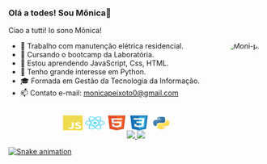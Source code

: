 ### Olá a todes! Sou Mônica👋
Ciao a tutti! Io sono Mônica!

<div align = center>
    <a href="https://github.com/MonicaGuimaraes">
    <img align="right" alt="Moni-pic" height="170" style="border-radius:50px;" src="https://cdn.discordapp.com/attachments/821234639443853312/956008888640090152/Screenshot_9.png">
    </a>
</div>

- 🔭 Trabalho com manutenção elétrica residencial.
- 📝 Cursando o bootcamp da Laboratória.
- 🌱 Estou aprendendo JavaScript, Css, HTML.
- 🤔 Tenho grande interesse em Python.
- 🎓 Formada em Gestão da Tecnologia da Informação.
- 📫 Contato e-mail: monicapeixoto0@gmail.com 

##
<div align="center">
    <img align="center" alt="Js" height="30" width="40" src="https://raw.githubusercontent.com/devicons/devicon/master/icons/javascript/javascript-plain.svg">
    <img align="center" alt="React" height="30" width="40" src="https://raw.githubusercontent.com/devicons/devicon/master/icons/react/react-original.svg">
    <img align="center" alt="HTML" height="30" width="40" src="https://raw.githubusercontent.com/devicons/devicon/master/icons/html5/html5-original.svg">
    <img align="center" alt="CSS" height="30" width="40" src="https://raw.githubusercontent.com/devicons/devicon/master/icons/css3/css3-original.svg">
    <img align="center" alt="Python" height="30" width="40" src="https://raw.githubusercontent.com/devicons/devicon/master/icons/python/python-original.svg">
</div>
<div align="center">
  <a href="https://github.com/MonicaGuimaraes">
  <img width="350em" src="https://github-readme-stats.vercel.app/api?username=MonicaGuimaraes&show_icons=true&theme=synthwave&include_all_commits=true&count_private=true"/>
<img width="410em" src="https://github-readme-stats.vercel.app/api/top-langs/?username=MonicaGuimaraes&layout=compact&langs_count=5&hiden=python&theme=synthwave"/>
</div>
     
![Snake animation](https://github.com/MonicaGuimaraes/MonicaGuimaraes/blob/output/github-contribution-grid-snake.svg)
